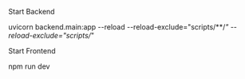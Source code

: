 Start Backend

uvicorn backend.main:app --reload --reload-exclude="scripts/**/*" --reload-exclude="scripts/*"

Start Frontend

npm run dev